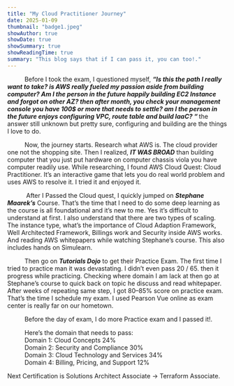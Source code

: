 ```yaml
---
title: "My Cloud Practitioner Journey"
date: 2025-01-09
thumbnail: "badge1.jpeg"
showAuthor: true
showDate: true
showSummary: true
showReadingTime: true
summary: "This blog says that if I can pass it, you can too!."
---
```

&nbsp;&nbsp;&nbsp;&nbsp;&nbsp;&nbsp;&nbsp;&nbsp;&nbsp;&nbsp;Before I took the exam, I questioned myself, <b><i>“Is this the path I really want to take? is AWS really fueled my passion aside from building computer? Am I the person in the future happily building EC2 Instance and forgot on other AZ? then after month, you check your management console you have 100$ or more that needs to settle? am I the person in the future enjoys configuring VPC, route table and build IaaC? “ </b></i> the answer still unknown but pretty sure, configuring and building are the things I love to do. <br>

&nbsp;&nbsp;&nbsp;&nbsp;&nbsp;&nbsp;&nbsp;&nbsp;&nbsp;&nbsp;Now, the journey starts. Research what AWS is. The cloud provider one not the shopping site. Then I realized, <b><i>IT WAS BROAD</i></b> than building computer that you just put hardware on computer chassis viola you have computer readily use. While researching, I found AWS Cloud Quest: Cloud Practitioner. It’s an interactive game that lets you do real world problem and uses AWS to resolve it. I tried it and enjoyed it. <br>

&nbsp;&nbsp;&nbsp;&nbsp;&nbsp;&nbsp;&nbsp;&nbsp;&nbsp;&nbsp; After I Passed the Cloud quest, I quickly jumped on <b><i>Stephane Maarek’s</b></i> Course. That’s the time that I need to do some deep learning as the course is all foundational and it’s new to me. Yes it’s difficult to understand at first. I also understand that there are two types of scaling. The instance type, what’s the importance of Cloud Adaption Framework, Well Architected Framework, Billings work and Security inside AWS works. And reading AWS whitepapers while watching Stephane’s course. This also includes hands on Simulearn.

&nbsp;&nbsp;&nbsp;&nbsp;&nbsp;&nbsp;&nbsp;&nbsp;&nbsp;&nbsp;Then go on <b><i>Tutorials Dojo</b></i> to get their Practice Exam. The first time I tried to practice man it was devastating. I didn’t even pass 20 / 65. then it progress while practicing. Checking where domain I am lack at then go at Stephane’s course to quick back on topic he discuss and read whitepaper. After weeks of repeating same step, I got 80–85% score on practice exam. That’s the time I schedule my exam. I used Pearson Vue online as exam center is really far on our hometown.

&nbsp;&nbsp;&nbsp;&nbsp;&nbsp;&nbsp;&nbsp;&nbsp;&nbsp;&nbsp;Before the day of exam, I do more Practice exam and I passed it!. <br>

&nbsp;&nbsp;&nbsp;&nbsp;&nbsp;&nbsp;&nbsp;&nbsp;&nbsp;&nbsp;Here’s the domain that needs to pass:<br>
&nbsp;&nbsp;&nbsp;&nbsp;&nbsp;&nbsp;&nbsp;&nbsp;&nbsp;&nbsp;Domain 1: Cloud Concepts 24% <br>
&nbsp;&nbsp;&nbsp;&nbsp;&nbsp;&nbsp;&nbsp;&nbsp;&nbsp;&nbsp;Domain 2: Security and Compliance 30%<br>
&nbsp;&nbsp;&nbsp;&nbsp;&nbsp;&nbsp;&nbsp;&nbsp;&nbsp;&nbsp;Domain 3: Cloud Technology and Services 34%<br>
&nbsp;&nbsp;&nbsp;&nbsp;&nbsp;&nbsp;&nbsp;&nbsp;&nbsp;&nbsp;Domain 4: Billing, Pricing, and Support 12%<br>

Next Certification is Solutions Architect Associate -> Terraform Associate.